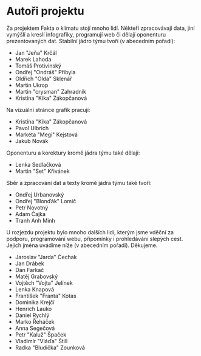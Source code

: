 # Autoři projektu

Za projektem Fakta o klimatu stojí mnoho lidí. Někteří zpracovávají data, jiní vymýšlí a kreslí infografiky, programují web či dělají oponenturu prezentovaných dat. Stabilní jádro týmu tvoří (v abecedním pořadí):

* Jan "Jeňa" Krčál
* Marek Lahoda
* Tomáš Protivinský
* Ondřej "Ondráš" Přibyla
* Oldřich "Olda" Sklenář
* Martin Ukrop
* Martin "crysman" Zahradník
* Kristína "Kika" Zákopčanová


Na vizuální stránce grafik pracují: 
* Kristína "Kika" Zákopčanová
* Pavol Ulbrich
* Markéta "Megi" Kejstová
* Jakub Novák

Oponenturu a korektury kromě jádra týmu také dělají: 
* Lenka Sedlačková
* Martin "Set" Křivánek

Sběr a zpracování dat a texty kromě jádra týmu také tvoří: 
* Ondřej Urbanovský
* Ondřej "Blonďák" Lomič 
* Petr Novotný
* Adam Čajka
* Tranh Anh Minh 


U rozjezdu projektu bylo mnoho dalších lidí, kterým jsme vděční za podporu, programování webu, připomínky i prohledávání slepých cest. Jejich jména uvádíme níže (v abecedním pořadí). Děkujeme.

* Jaroslav "Jarda" Čechak
* Jan Drábek
* Dan Farkač
* Matěj Grabovský
* Vojtěch "Vojta" Jelínek
* Lenka Knapová
* František "Franta" Kotas
* Dominika Krejčí
* Henrich Lauko
* Daniel Rychlý
* Marko Řeháček
* Anna Segečová
* Petr "Kaluž" Špaček
* Vladimír "Vláďa" Štill
* Radka "Bludička" Zounková
